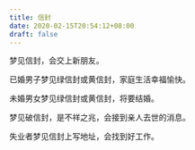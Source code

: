 ```yaml
---
title: 信封
date: 2020-02-15T20:54:12+08:00
draft: false
---
```


梦见信封，会交上新朋友。<br>


已婚男子梦见绿信封或黄信封，家庭生活幸福愉快。<br>


未婚男女梦见绿信封或黄信封，将要结婚。<br>


梦见破信封，是不祥之兆，会接到亲人去世的消息。<br>


失业者梦见信封上写地址，会找到好工作。<br>
